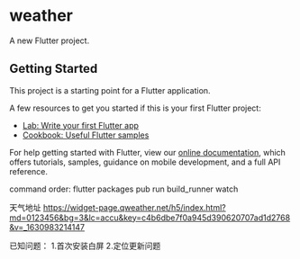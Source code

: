 # weather

A new Flutter project.

## Getting Started

This project is a starting point for a Flutter application.

A few resources to get you started if this is your first Flutter project:

- [Lab: Write your first Flutter app](https://flutter.dev/docs/get-started/codelab)
- [Cookbook: Useful Flutter samples](https://flutter.dev/docs/cookbook)

For help getting started with Flutter, view our
[online documentation](https://flutter.dev/docs), which offers tutorials,
samples, guidance on mobile development, and a full API reference.

command order:
flutter packages pub run build_runner watch

天气地址
https://widget-page.qweather.net/h5/index.html?md=0123456&bg=3&lc=accu&key=c4b6dbe7f0a945d390620707ad1d2768&v=_1630983214147

已知问题：
1.首次安装白屏
2.定位更新问题